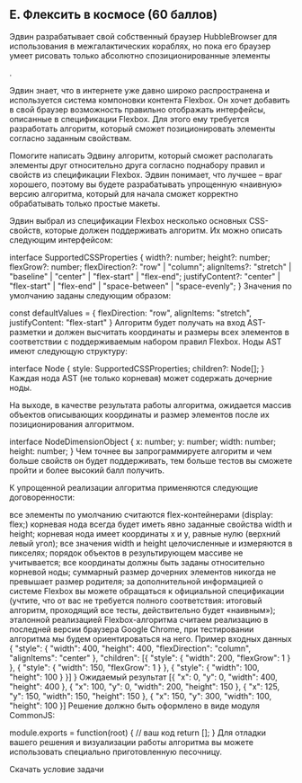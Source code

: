 ## E. Флексить в космосе (60 баллов)
Эдвин разрабатывает свой собственный браузер HubbleBrowser для использования в межгалактических кораблях, но пока его браузер умеет рисовать только абсолютно спозиционированные элементы <div>.

Эдвин знает, что в интернете уже давно широко распространена и используется система компоновки контента Flexbox. Он хочет добавить в свой браузер возможность правильно отображать интерфейсы, описанные в спецификации Flexbox. Для этого ему требуется разработать алгоритм, который сможет позиционировать элементы согласно заданным свойствам.

Помогите написать Эдвину алгоритм, который сможет располагать элементы друг относительно друга согласно поднабору правил и свойств из спецификации Flexbox. Эдвин понимает, что лучшее – враг хорошего, поэтому вы будете разрабатывать упрощенную «наивную» версию алгоритма, который для начала сможет корректно обрабатывать только простые макеты.

Эдвин выбрал из спецификации Flexbox несколько основных CSS-свойств, которые должен поддерживать алгоритм. Их можно описать следующим интерфейсом:

interface SupportedCSSProperties {
  width?: number;
  height?: number;
  flexGrow?: number;
  flexDirection?: "row" | "column";
  alignItems?: "stretch" | "baseline" | "center" | "flex-start" | "flex-end";
  justifyContent?: "center" | "flex-start" | "flex-end" | "space-between" 
    | "space-evenly";
}
Значения по умолчанию заданы следующим образом:

const defaultValues = {
  flexDirection: "row",
  alignItems: "stretch",
  justifyContent: "flex-start"
}
Алгоритм будет получать на вход AST-разметки и должен высчитать координаты и размеры всех элементов в соответствии с поддерживаемым набором правил Flexbox. Ноды AST имеют следующую структуру:

interface Node {
  style: SupportedCSSProperties;
  children?: Node[];
}
Каждая нода AST (не только корневая) может содержать дочерние ноды.

На выходе, в качестве результата работы алгоритма, ожидается массив объектов описывающих координаты и размер элементов после их позиционирования алгоритмом.

interface NodeDimensionObject {
  x: number;
  y: number;
  width: number;
  height: number;
}
Чем точнее вы запрограммируете алгоритм и чем больше свойств он будет поддерживать, тем больше тестов вы сможете пройти и более высокий балл получить.

К упрощенной реализации алгоритма применяются следующие договоренности:

все элементы по умолчанию считаются flex-контейнерами (display: flex;)
корневая нода всегда будет иметь явно заданные свойства width и height;
корневая нода имеет координаты x и y, равные нулю (верхний левый угол);
все значения width и height целочисленные и измеряются в пикселях;
порядок объектов в результирующем массиве не учитывается;
все координаты должны быть заданы относительно корневой ноды;
суммарный размер дочерних элементов никогда не превышает размер родителя;
за дополнительной информацией о системе Flexbox вы можете обращаться к официальной спецификации (учтите, что от вас не требуется полного соответствия: итоговый алгоритм, проходящий все тесты, действительно будет «наивным»);
эталонной реализацией Flexbox-алгоритма считаем реализацию в последней версии браузера Google Chrome, при тестировании алгоритма мы будем ориентироваться на него.
Пример входных данных
{
    "style": {
        "width": 400,
        "height": 400,
        "flexDirection": "column",
        "alignItems": "center"
    },
    "children": [{
        "style": {
            "width": 200,
            "flexGrow": 1
        }
    }, {
        "style": {
            "width": 150,
            "flexGrow": 1
        }
    }, {
        "style": {
            "width": 100,
            "height": 100
        }
    }]
}
Ожидаемый результат
[{
    "x": 0,
    "y": 0,
    "width": 400,
    "height": 400
}, {
    "x": 100,
    "y": 0,
    "width": 200,
    "height": 150
}, {
    "x": 125,
    "y": 150,
    "width": 150,
    "height": 150
}, {
    "x": 150,
    "y": 300,
    "width": 100,
    "height": 100
}]
Решение должно быть оформлено в виде модуля СommonJS:

module.exports = function(root) {
  // ваш код
  return [];
}
Для отладки вашего решения и визуализации работы алгоритма вы можете использовать специально приготовленную песочницу.

Скачать условие задачи
